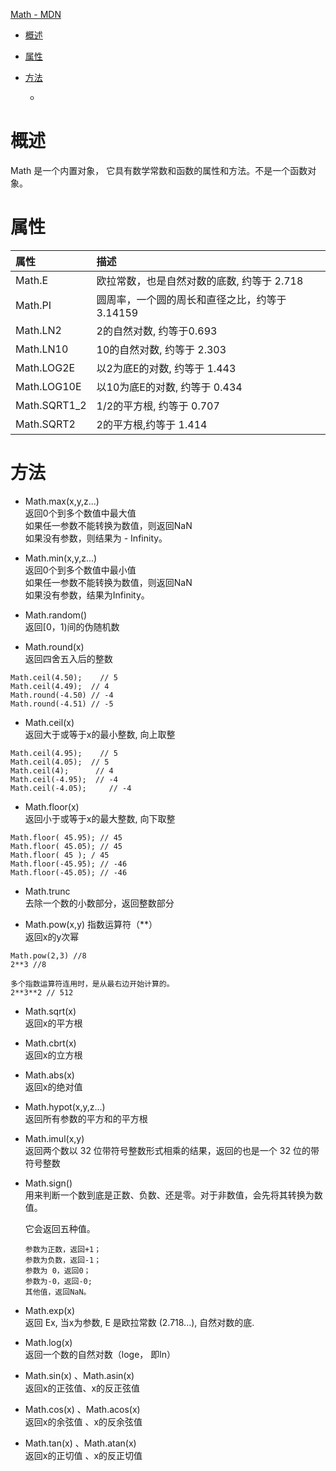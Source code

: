 [Math - MDN](https://developer.mozilla.org/zh-CN/docs/Web/JavaScript/Reference/Global_Objects/Math)

* <a href="#概述">概述</a>
* <a href="#属性">属性</a>
* <a href="#方法">方法</a>

  * <a href="#"></a>

#  <a name="概述">概述</a>
Math 是一个内置对象， 它具有数学常数和函数的属性和方法。不是一个函数对象。

#  <a name="">属性</a>
|属性|描述|
|:-|:-|
| Math.E |欧拉常数，也是自然对数的底数, 约等于 2.718|
| Math.PI | 圆周率，一个圆的周长和直径之比，约等于 3.14159 |
| Math.LN2 | 2的自然对数, 约等于0.693 |
| Math.LN10 | 10的自然对数, 约等于 2.303 |
| Math.LOG2E | 以2为底E的对数, 约等于 1.443 |
| Math.LOG10E  | 以10为底E的对数, 约等于 0.434 |
| Math.SQRT1_2  | 1/2的平方根, 约等于 0.707 |
| Math.SQRT2  | 2的平方根,约等于 1.414  |


#  <a name="">方法</a>

* Math.max(x,y,z...)  
返回0个到多个数值中最大值  
如果任一参数不能转换为数值，则返回NaN  
如果没有参数，则结果为 - Infinity。

* Math.min(x,y,z...)  
返回0个到多个数值中最小值    
如果任一参数不能转换为数值，则返回NaN  
如果没有参数，结果为Infinity。

* Math.random()  
返回[0，1)间的伪随机数

* Math.round(x)  
返回四舍五入后的整数
>
    Math.ceil(4.50);    // 5
    Math.ceil(4.49);  // 4
    Math.round(-4.50) // -4
    Math.round(-4.51) // -5

* Math.ceil(x)  
返回大于或等于x的最小整数, 向上取整
>
    Math.ceil(4.95);    // 5
    Math.ceil(4.05);  // 5
    Math.ceil(4);      // 4
    Math.ceil(-4.95);  // -4
    Math.ceil(-4.05);     // -4

* Math.floor(x)  
返回小于或等于x的最大整数, 向下取整
>
    Math.floor( 45.95); // 45 
    Math.floor( 45.05); // 45 
    Math.floor( 45 ); / 45
    Math.floor(-45.95); // -46
    Math.floor(-45.05); // -46 

* Math.trunc  
去除一个数的小数部分，返回整数部分

* Math.pow(x,y)  指数运算符（**）  
返回x的y次幂

>
    Math.pow(2,3) //8
    2**3 //8

    多个指数运算符连用时，是从最右边开始计算的。
    2**3**2 // 512


* Math.sqrt(x)  
返回x的平方根

* Math.cbrt(x)  
返回x的立方根

* Math.abs(x)  
返回x的绝对值

* Math.hypot(x,y,z...)  
返回所有参数的平方和的平方根

* Math.imul(x,y)  
返回两个数以 32 位带符号整数形式相乘的结果，返回的也是一个 32 位的带符号整数

* Math.sign()  
用来判断一个数到底是正数、负数、还是零。对于非数值，会先将其转换为数值。

  它会返回五种值。
  >
      参数为正数，返回+1；
      参数为负数，返回-1；
      参数为 0，返回0；
      参数为-0，返回-0;
      其他值，返回NaN。

* Math.exp(x)  
返回 Ex, 当x为参数,  E 是欧拉常数 (2.718...), 自然对数的底.

* Math.log(x)  
返回一个数的自然对数（loge， 即ln）

* Math.sin(x) 、Math.asin(x)  
返回x的正弦值、x的反正弦值

* Math.cos(x) 、Math.acos(x)  
返回x的余弦值 、x的反余弦值

* Math.tan(x) 、Math.atan(x)  
返回x的正切值 、x的反正切值

